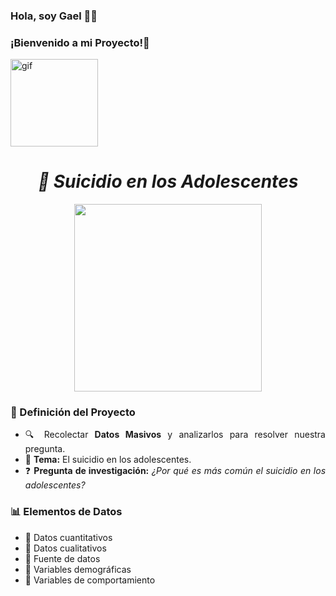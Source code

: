 ### Hola, soy Gael 👋🏻 
### ¡Bienvenido a mi Proyecto!🫧

<img src="https://media.tenor.com/DimzPZMypFcAAAAM/laptop.gif" alt="gif" width="140" />

<div align="justify">
<h1 align="center"><em><strong>📌 Suicidio en los Adolescentes </strong></em></h1>
<p align="center">
  <img
src=https://www.fmposgrado.unam.mx/wp-content/uploads/SDM2-980x816.png width="300"/>
</p>


### 📖 Definición del Proyecto  
- 🔍 Recolectar **Datos Masivos** y analizarlos para resolver nuestra pregunta.  
- 📑 **Tema:** El suicidio en los adolescentes.  
- ❓ **Pregunta de investigación:** *¿Por qué es más común el suicidio en los adolescentes?*  

### 📊 Elementos de Datos
- 🔹 Datos cuantitativos  
- 🔹 Datos cualitativos  
- 🔹 Fuente de datos  
- 🔹 Variables demográficas  
- 🔹 Variables de comportamiento  
</div>
